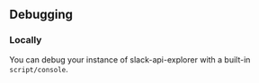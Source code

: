 ## Debugging

### Locally

You can debug your instance of slack-api-explorer with a built-in `script/console`.

